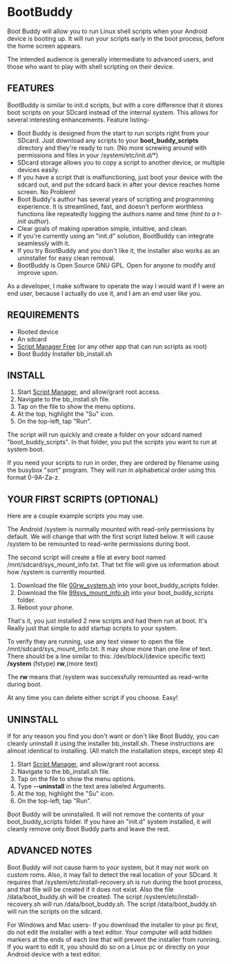 # BootBuddy

Boot Buddy will allow you to run Linux shell scripts when your Android device is booting up. It will run your scripts early in the boot process, before the home screen appears.

The intended audience is generally intermediate to advanced users, and those who want to play with shell scripting on their device.


## FEATURES
BootBuddy is similar to init.d scripts, but with a core difference that it stores boot scripts on your SDcard instead of the internal system. This allows for several interesting enhancements. Feature listing-

+ Boot Buddy is designed from the start to run scripts right from your SDcard. Just download any scripts to your **boot_buddy_scripts** directory and they're ready to run. (No more screwing around with permissions and files in your /system/etc/init.d/*)
+ SDcard storage allows you to copy a script to another device, or multiple devices easily.
+ If you have a script that is malfunctioning, just boot your device with the sdcard out, and put the sdcard back in after your device reaches home screen. No Problem!
+ Boot Buddy's author has several years of scripting and programming experience. It is streamlined, fast, and doesn't perform worthless functions like repeatedly logging the authors name and time (*hint to a t-init author*).
+ Clear goals of making operation simple, intuitive, and clean.
+ If you're currently using an "init.d" solution, BootBuddy can integrate seamlessly with it.
+ If you try BootBuddy and you don't like it, the installer also works as an uninstaller for easy clean removal.
+ BootBuddy is Open Source GNU GPL. Open for anyone to modify and improve upon.

As a developer, I make software to operate the way I would want if I were an end user, because I actually do use it, and I am an end user like you.


## REQUIREMENTS
+ Rooted device
+ An sdcard
+ [Script Manager Free](https://play.google.com/store/apps/details?id=os.tools.scriptmanager) (or any other app that can run scripts as root)
+ Boot Buddy Installer bb_install.sh


## INSTALL
1. Start [Script Manager](https://play.google.com/store/apps/details?id=os.tools.scriptmanager), and allow/grant root access.
1. Navigate to the bb_install.sh file.
1. Tap on the file to show the menu options.
1. At the top, highlight the "Su" icon.
1. On the top-left, tap "Run".

The script will run quickly and create a folder on your sdcard named "boot_buddy_scripts". In that folder, you put the scripts you want to run at system boot.

If you need your scripts to run in order, they are ordered by filename using the busybox "sort" program. They will run in alphabetical order using this format 0-9A-Za-z.


## YOUR FIRST SCRIPTS (OPTIONAL)
Here are a couple example scripts you may use.

The Android /system is normally mounted with read-only permissions by default. We will change that with the first script listed below. It will cause /system to be remounted to read-write permissions during boot.

The second script will create a file at every boot named /mnt/sdcard/sys_mount_info.txt. That txt file will give us information about how /system is currently mounted.

1. Download the file [00rw_system.sh](http://www.mediafire.com/?x85kikhcbidikhd) into your boot_buddy_scripts folder.
1. Download the file [99sys_mount_info.sh](http://www.mediafire.com/?gr0rauxcm4ked49) into your boot_buddy_scripts folder.
1. Reboot your phone.

That's it, you just installed 2 new scripts and had them run at boot. It's Really just that simple to add startup scripts to your system.

To verify they are running, use any text viewer to open the file /mnt/sdcard/sys_mount_info.txt. It may show more than one line of text. There should be a line similar to this:
/dev/block/(device specific text) **/system** (fstype) **rw**,(more text)

The **rw** means that /system was successfully remounted as read-write during boot.

At any time you can delete either script if you choose. Easy!


## UNINSTALL
If for any reason you find you don't want or don't like Boot Buddy, you can cleanly uninstall it using the installer bb_install.sh. These instructions are almost identical to installing. (All match the installation steps, except step 4)

1. Start [Script Manager](https://play.google.com/store/apps/details?id=os.tools.scriptmanager), and allow/grant root access.
1. Navigate to the bb_install.sh file.
1. Tap on the file to show the menu options.
1. Type **--uninstall** in the text area labeled Arguments.
1. At the top, highlight the "Su" icon.
1. On the top-left, tap "Run".

Boot Buddy will be uninstalled. It will not remove the contents of your boot_buddy_scripts folder. If you have an "init.d" system installed, it will cleanly remove only Boot Buddy parts and leave the rest.


## ADVANCED NOTES
Boot Buddy will not cause harm to your system, but it may not work on custom roms. Also, it may fail to detect the real location of your SDcard. It requires that /system/etc/install-recovery.sh is run during the boot process, and that file will be created if it does not exist. Also the file /data/boot_buddy.sh will be created. The script /system/etc/install-recovery.sh will run /data/boot_buddy.sh. The script /data/boot_buddy.sh will run the scripts on the sdcard.

For Windows and Mac users- If you download the installer to your pc first, do not edit the installer with a text editor. Your computer will add hidden markers at the ends of each line that will prevent the installer from running. If you want to edit it, you should do so on a Linux pc or directly on your Android device with a text editor.
